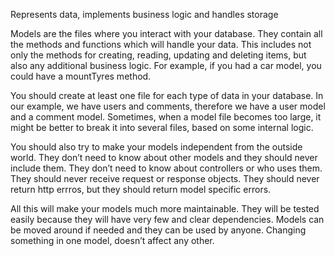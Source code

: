 Represents data, implements business logic and handles storage

Models are the files where you interact with your database. They contain all the methods and functions which will handle your data. This includes not only the methods for creating, reading, updating and deleting items, but also any additional business logic. For example, if you had a car model, you could have a mountTyres method.

You should create at least one file for each type of data in your database. In our example, we have users and comments, therefore we have a user model and a comment model. Sometimes, when a model file becomes too large, it might be better to break it into several files, based on some internal logic.

You should also try to make your models independent from the outside world. They don’t need to know about other models and they should never include them. They don’t need to know about controllers or who uses them. They should never receive request or response objects. They should never return http errros, but they should return model specific errors.

All this will make your models much more maintainable. They will be tested easily because they will have very few and clear dependencies. Models can be moved around if needed and they can be used by anyone. Changing something in one model, doesn’t affect any other.